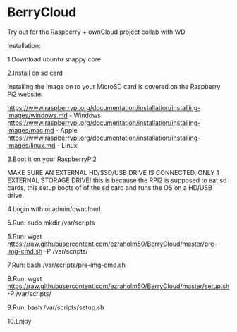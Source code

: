 # BerryCloud
Try out for the Raspberry + ownCloud project collab with WD

Installation:


1.Download ubuntu snappy core

2.Install on sd card

Installing the image on to your MicroSD card is covered on the Raspberry Pi2 website.

https://www.raspberrypi.org/documentation/installation/installing-images/windows.md - Windows
https://www.raspberrypi.org/documentation/installation/installing-images/mac.md - Apple
https://www.raspberrypi.org/documentation/installation/installing-images/linux.md - Linux

3.Boot it on your RaspberryPi2

MAKE SURE AN EXTERNAL HD/SSD/USB DRIVE IS CONNECTED, ONLY 1 EXTERNAL STORAGE DRIVE!
this is because the RPI2 is supposed to eat sd cards, this setup boots of of the sd card and runs the OS on a HD/USB drive.

4.Login with ocadmin/owncloud

5.Run: sudo mkdir /var/scripts

5.Run: wget https://raw.githubusercontent.com/ezraholm50/BerryCloud/master/pre-img-cmd.sh -P /var/scripts/

7.Run: bash /var/scripts/pre-img-cmd.sh

8.Run: wget https://raw.githubusercontent.com/ezraholm50/BerryCloud/master/setup.sh -P /var/scripts/

9.Run: bash /var/scripts/setup.sh

10.Enjoy
